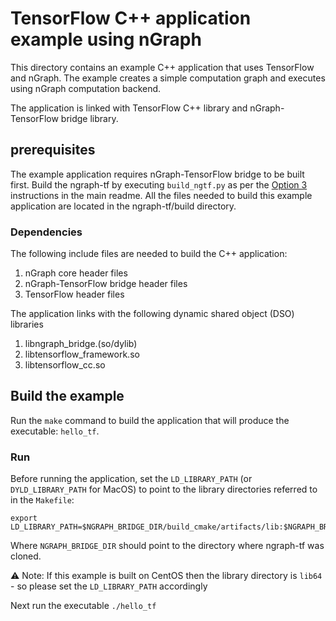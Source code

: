 # TensorFlow C++ application example using nGraph

This directory contains an example C++ application that uses TensorFlow and nGraph. The example creates a simple computation graph and executes using nGraph computation backend.

The application is linked with TensorFlow C++ library and nGraph-TensorFlow bridge library. 

## prerequisites

The example application requires nGraph-TensorFlow bridge to be built first. Build the ngraph-tf by executing `build_ngtf.py` as per the [Option 3] instructions in the main readme. All the files needed to build this example application are located in the ngraph-tf/build directory.

### Dependencies

The following include files are needed to build the C++ application:

1. nGraph core header files
2. nGraph-TensorFlow bridge header files
3. TensorFlow header files

The application links with the following dynamic shared object (DSO) libraries

1. libngraph_bridge.(so/dylib)
2. libtensorflow_framework.so
3. libtensorflow_cc.so

## Build the example

Run the `make` command to build the application that will produce the executable: `hello_tf`.

### Run

Before running the application, set the `LD_LIBRARY_PATH` (or `DYLD_LIBRARY_PATH` for MacOS) to point to the library directories referred to in the `Makefile`:

    export LD_LIBRARY_PATH=$NGRAPH_BRIDGE_DIR/build_cmake/artifacts/lib:$NGRAPH_BRIDGE_DIR/build_cmake/artifacts/tensorflow

Where `NGRAPH_BRIDGE_DIR` should point to the directory where ngraph-tf was cloned.

:warning: Note: If this example is built on CentOS then the library directory 
is `lib64` - so please set the `LD_LIBRARY_PATH` accordingly

Next run the executable `./hello_tf`

[Option 3]: ../../README.md#option-3-build-ngraph-from-source
